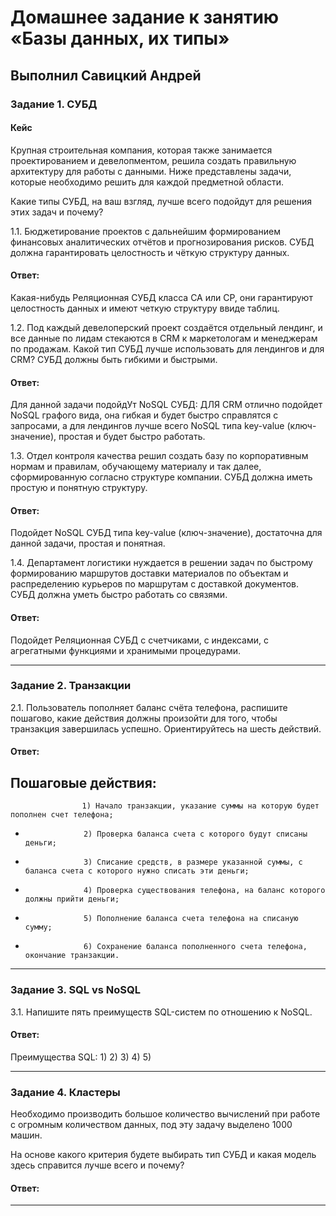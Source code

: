 # Домашнее задание к занятию «Базы данных, их типы»

## Выполнил Савицкий Андрей

### Задание 1. СУБД

#### Кейс
Крупная строительная компания, которая также занимается проектированием и девелопментом, решила создать 
правильную архитектуру для работы с данными. Ниже представлены задачи, которые необходимо решить для
каждой предметной области. 

Какие типы СУБД, на ваш взгляд, лучше всего подойдут для решения этих задач и почему? 
 
1.1. Бюджетирование проектов с дальнейшим формированием финансовых аналитических отчётов и прогнозирования рисков.
СУБД должна гарантировать целостность и чёткую структуру данных.
#### Ответ: 
Какая-нибудь Реляционная СУБД класса CA или CP, они гарантируют целостность данных и имеют четкую структуру ввиде таблиц.
 
1.2. Под каждый девелоперский проект создаётся отдельный лендинг, и все данные по лидам стекаются в CRM к 
маркетологам и менеджерам по продажам. Какой тип СУБД лучше использовать для лендингов и для CRM? 
СУБД должны быть гибкими и быстрыми.
#### Ответ:
Для данной задачи подойдУт NoSQL СУБД: ДЛЯ CRM отлично подойдет NoSQL графого вида, она гибкая и будет быстро справлятся с запросами, а для лендингов лучше всего NoSQL типа key-value (ключ-значение), простая и будет быстро работать.

1.3. Отдел контроля качества решил создать базу по корпоративным нормам и правилам, обучающему материалу 
и так далее, сформированную согласно структуре компании. СУБД должна иметь простую и понятную структуру.
#### Ответ:
Подойдет NoSQL СУБД типа key-value (ключ-значение), достаточна для данной задачи, простая и понятная.

1.4. Департамент логистики нуждается в решении задач по быстрому формированию маршрутов доставки материалов 
по объектам и распределению курьеров по маршрутам с доставкой документов. СУБД должна уметь быстро работать
со связями.
#### Ответ:
Подойдет Реляционная СУБД с счетчиками, с индексами, с агрегатными функциями и хранимыми процедурами.

---

### Задание 2. Транзакции

2.1. Пользователь пополняет баланс счёта телефона, распишите пошагово, какие действия должны произойти для того, чтобы 
транзакция завершилась успешно. Ориентируйтесь на шесть действий.
#### Ответ: 
Пошаговые действия: 
-
                    1) Начало транзакции, указание суммы на которую будет пополнен счет телефона; 
 -                  
                    2) Проверка баланса счета с которого будут списаны деньги;
 -                   
                    3) Списание средств, в размере указанной суммы, с баланса счета с которого нужно списать эти деньги;
 -                  
                    4) Проверка существования телефона, на баланс которого должны прийти деньги;
 -                  
                    5) Пополнение баланса счета телефона на списаную сумму;
 -                  
                    6) Сохранение баланса пополненного счета телефона, окончание транзакции.

---

### Задание 3. SQL vs NoSQL

3.1. Напишите пять преимуществ SQL-систем по отношению к NoSQL. 
#### Ответ:
Преимущества SQL: 1)
                  2)
                  3)
                  4)
                  5) 

---

### Задание 4. Кластеры

Необходимо производить большое количество вычислений при работе с огромным количеством данных, под эту задачу 
выделено 1000 машин. 

На основе какого критерия будете выбирать тип СУБД и какая модель здесь справится лучше всего и почему?
#### Ответ:

---
